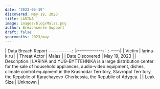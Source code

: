 ```yaml
---
date: '2023-05-19'
discovered: May 19, 2023
title: LARINA
image: images/blog/Malas.png
author: Breachsense Support
draft: false
yearmonths: 2023/may
---
```



| Data Breach Report
------------:     |:-------------:    | :-----:|
| Victim      | larina-k.ru      | 
| Threat Actor      | Malas      | 
| Date Discovered      | May 19, 2023      | 
| Description      | LARINA and YUG-BYTTEHNIKA is a large distribution center for the sale of household appliances, audio-video equipment, dishes, climate control equipment in the Krasnodar Territory, Stavropol Territory, the Republic of Karachayevo-Cherkessia, the Republic of Adygea.      | 
| Leak Size      | Unknown      | 

